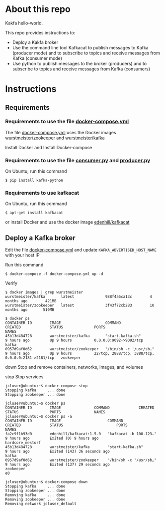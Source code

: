 # About this repo 

Kakfa hello-world. 

This repo provides instructions to: 
- Deploy a Kakfa broker
- Use the command line tool Kafkacat to publish messages to Kafka (producer mode) and to subscribe to topics and receive messages from Kafka (consumer mode)
- Use python to publish messages to the broker (producers) and to subscribe to topics and receive messages from Kafka (consumers) 

# Instructions

## Requirements

### Requirements to use the file [docker-compose.yml](docker-compose.yml)  

The file [docker-compose.yml](docker-compose.yml) uses the Docker images [wurstmeister/zookeeper](https://hub.docker.com/r/wurstmeister/zookeeper) and [wurstmeister/kafka](https://hub.docker.com/r/wurstmeister/kafka) 

Install Docker and Install Docker-compose  

### Requirements to use the file [consumer.py](consumer.py) and [producer.py](producer.py)

On Ubuntu, run this command 
```
$ pip install kafka-python  
```

### Requirements to use kafkacat  

On Ubuntu, run this command 
```
$ apt-get install kafkacat
```

or install Docker and use the docker image [edenhill/kafkacat](https://hub.docker.com/r/edenhill/kafkacat/)  

## Deploy a Kafka broker

Edit the file [docker-compose.yml](docker-compose.yml) and update `KAFKA_ADVERTISED_HOST_NAME` with your host IP

Run this command
```
$ docker-compose -f docker-compose.yml up -d
```
Verify
```
$ docker images | grep wurstmeister
wurstmeister/kafka       latest              988f4a6ca13c        4 months ago        421MB
wurstmeister/zookeeper   latest              3f43f72cb283        10 months ago       510MB
```
```
$ docker ps
CONTAINER ID        IMAGE                    COMMAND                  CREATED             STATUS              PORTS                                                NAMES
45b13d484728        wurstmeister/kafka       "start-kafka.sh"         9 hours ago         Up 9 hours          0.0.0.0:9092->9092/tcp                               kafka
0957d9af0d62        wurstmeister/zookeeper   "/bin/sh -c '/usr/sb…"   9 hours ago         Up 9 hours          22/tcp, 2888/tcp, 3888/tcp, 0.0.0.0:2181->2181/tcp   zookeeper
```


  down               Stop and remove containers, networks, images, and volumes

  stop               Stop services


```
jcluser@ubuntu:~$ docker-compose stop
Stopping kafka     ... done
Stopping zookeeper ... done

jcluser@ubuntu:~$ docker ps
CONTAINER ID        IMAGE               COMMAND             CREATED             STATUS              PORTS               NAMES
jcluser@ubuntu:~$ docker ps -a
CONTAINER ID        IMAGE                     COMMAND                  CREATED             STATUS                        PORTS               NAMES
fa2c9f1b93d0        edenhill/kafkacat:1.5.0   "kafkacat -b 100.123…"   9 hours ago         Exited (0) 9 hours ago                            hardcore_mestorf
45b13d484728        wurstmeister/kafka        "start-kafka.sh"         9 hours ago         Exited (143) 36 seconds ago                       kafka
0957d9af0d62        wurstmeister/zookeeper    "/bin/sh -c '/usr/sb…"   9 hours ago         Exited (137) 29 seconds ago                       zookeeper
e0
```

```
jcluser@ubuntu:~$ docker-compose down
Stopping kafka     ... done
Stopping zookeeper ... done
Removing kafka     ... done
Removing zookeeper ... done
Removing network jcluser_default

```
